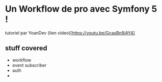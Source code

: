 # Un Workflow de pro avec Symfony 5 !

tutoriel par YoanDev (lien video)[https://youtu.be/GcasBn8iAY4]

## stuff covered 

- workflow 
- event subscriber 
- auth
- 

